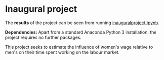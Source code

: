 # Inaugural project

The **results** of the project can be seen from running [inauguralproject.ipynb](inauguralproject.ipynb).

**Dependencies:** Apart from a standard Anaconda Python 3 installation, the project requires no further packages.

This project seeks to estimate the influence of women's wage relative to men's on their time spent working on the labour market.